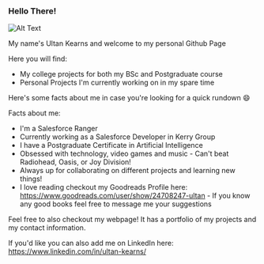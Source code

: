### Hello There!

![Alt Text](https://c.tenor.com/WuOwfnsLcfYAAAAS/star-wars-obi-wan-kenobi.gif)



<!--
**Ultan-Kearns/ultan-kearns** is a ✨ _special_ ✨ repository because its `README.md` (this file) appears on your GitHub profile.

Here are some ideas to get you started:

- 🔭 I’m currently working on ...
- 🌱 I’m currently learning ...
- 👯 I’m looking to collaborate on ...
- 🤔 I’m looking for help with ...
- 💬 Ask me about ...
- 📫 How to reach me: ...
- ⚡ Fun fact: ...
-->
My name's Ultan Kearns and welcome to my personal Github Page

Here you will find:

+ My college projects for both my BSc and Postgraduate course
+ Personal Projects I'm currently working on in my spare time

Here's some facts about me in case you're looking for a quick rundown :smile: 

Facts about me:

+ I'm a Salesforce Ranger
+ Currently working as a Salesforce Developer in Kerry Group
+ I have a Postgraduate Certificate in Artificial Intelligence
+ Obsessed with technology, video games and music - Can't beat Radiohead, Oasis, or Joy Division!
+ Always up for collaborating on different projects and learning new things!
+ I love reading checkout my Goodreads Profile here: https://www.goodreads.com/user/show/24708247-ultan - If you know any good books feel free to message me your suggestions

Feel free to also checkout my webpage! It has a portfolio of my projects and my contact information.

If you'd like you can also add me on LinkedIn here: https://www.linkedin.com/in/ultan-kearns/
